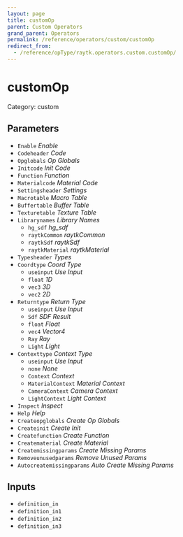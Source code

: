 ```yaml
---
layout: page
title: customOp
parent: Custom Operators
grand_parent: Operators
permalink: /reference/operators/custom/customOp
redirect_from:
  - /reference/opType/raytk.operators.custom.customOp/
---
```


# customOp

Category: custom



## Parameters

* `Enable` *Enable*
* `Codeheader` *Code*
* `Opglobals` *Op Globals*
* `Initcode` *Init Code*
* `Function` *Function*
* `Materialcode` *Material Code*
* `Settingsheader` *Settings*
* `Macrotable` *Macro Table*
* `Buffertable` *Buffer Table*
* `Texturetable` *Texture Table*
* `Librarynames` *Library Names*
  * `hg_sdf` *hg_sdf*
  * `raytkCommon` *raytkCommon*
  * `raytkSdf` *raytkSdf*
  * `raytkMaterial` *raytkMaterial*
* `Typesheader` *Types*
* `Coordtype` *Coord Type*
  * `useinput` *Use Input*
  * `float` *1D*
  * `vec3` *3D*
  * `vec2` *2D*
* `Returntype` *Return Type*
  * `useinput` *Use Input*
  * `Sdf` *SDF Result*
  * `float` *Float*
  * `vec4` *Vector4*
  * `Ray` *Ray*
  * `Light` *Light*
* `Contexttype` *Context Type*
  * `useinput` *Use Input*
  * `none` *None*
  * `Context` *Context*
  * `MaterialContext` *Material Context*
  * `CameraContext` *Camera Context*
  * `LightContext` *Light Context*
* `Inspect` *Inspect*
* `Help` *Help*
* `Createopglobals` *Create Op Globals*
* `Createinit` *Create Init*
* `Createfunction` *Create Function*
* `Creatematerial` *Create Material*
* `Createmissingparams` *Create Missing Params*
* `Removeunusedparams` *Remove Unused Params*
* `Autocreatemissingparams` *Auto Create Missing Params*

## Inputs

* `definition_in`
* `definition_in1`
* `definition_in2`
* `definition_in3`